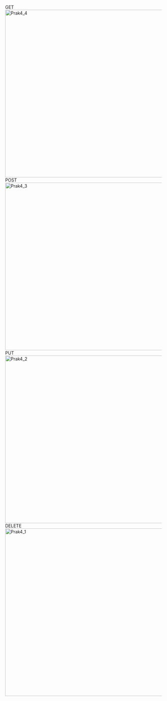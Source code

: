 GET
<img width="959" height="539" alt="Prak4_4" src="https://github.com/user-attachments/assets/8e8981fa-ee31-408d-8307-ff1030758808" />
POST
<img width="959" height="539" alt="Prak4_3" src="https://github.com/user-attachments/assets/fe08b057-595a-404d-bb3d-839cbf467d17" />
PUT
<img width="959" height="539" alt="Prak4_2" src="https://github.com/user-attachments/assets/869f17ce-f8d0-4509-a594-0558b6337a2f" />
DELETE
<img width="959" height="539" alt="Prak4_1" src="https://github.com/user-attachments/assets/3710fd20-3fc4-4d1d-ac33-48215ac79fd3" />
